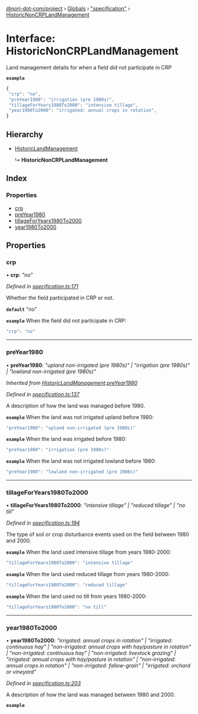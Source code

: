 [@nori-dot-com/project](../README.md) › [Globals](../globals.md) › ["specification"](../modules/_specification_.md) › [HistoricNonCRPLandManagement](_specification_.historicnoncrplandmanagement.md)

# Interface: HistoricNonCRPLandManagement

Land management details for when a field did not participate in CRP

**`example`** 

```js
{
 "crp": "no",
 "preYear1980": "irrigation (pre 1980s)",
 "tillageForYears1980To2000": "intensive tillage",
 "year1980To2000": "irrigated: annual crops in rotation",
}
```

## Hierarchy

* [HistoricLandManagement](_specification_.historiclandmanagement.md)

  ↳ **HistoricNonCRPLandManagement**

## Index

### Properties

* [crp](_specification_.historicnoncrplandmanagement.md#crp)
* [preYear1980](_specification_.historicnoncrplandmanagement.md#preyear1980)
* [tillageForYears1980To2000](_specification_.historicnoncrplandmanagement.md#tillageforyears1980to2000)
* [year1980To2000](_specification_.historicnoncrplandmanagement.md#year1980to2000)

## Properties

###  crp

• **crp**: *"no"*

*Defined in [specification.ts:171](https://github.com/nori-dot-eco/nori-dot-com/blob/724a4be/packages/project/src/specification.ts#L171)*

Whether the field participated in CRP or not.

**`default`** "no"

**`example`** <caption>When the field did not participate in CRP:</caption>

```js
"crp": "no"
```

___

###  preYear1980

• **preYear1980**: *"upland non-irrigated (pre 1980s)" | "irrigation (pre 1980s)" | "lowland non-irrigated (pre 1980s)"*

*Inherited from [HistoricLandManagement](_specification_.historiclandmanagement.md).[preYear1980](_specification_.historiclandmanagement.md#preyear1980)*

*Defined in [specification.ts:137](https://github.com/nori-dot-eco/nori-dot-com/blob/724a4be/packages/project/src/specification.ts#L137)*

A description of how the land was managed before 1980.

**`example`** <caption>When the land was not irrigated upland before 1980:</caption>

```js
"preYear1980": "upland non-irrigated (pre 1980s)"
```

**`example`** <caption>When the land was irrigated before 1980:</caption>

```js
"preYear1980": "irrigation (pre 1980s)"
```

**`example`** <caption>When the land was not irrigated lowland before 1980:</caption>

```js
"preYear1980": "lowland non-irrigated (pre 1980s)"
```

___

###  tillageForYears1980To2000

• **tillageForYears1980To2000**: *"intensive tillage" | "reduced tillage" | "no till"*

*Defined in [specification.ts:194](https://github.com/nori-dot-eco/nori-dot-com/blob/724a4be/packages/project/src/specification.ts#L194)*

The type of soil or crop disturbance events used on the field between 1980 and 2000.

**`example`** <caption>When the land used intensive tillage from years 1980-2000:</caption>

```js
"tillageForYears1980To2000": "intensive tillage"
```

**`example`** <caption>When the land used reduced tillage from years 1980-2000:</caption>

```js
"tillageForYears1980To2000": "reduced tillage"
```

**`example`** <caption>When the land used no till from years 1980-2000:</caption>

```js
"tillageForYears1980To2000": "no till"
```

___

###  year1980To2000

• **year1980To2000**: *"irrigated: annual crops in rotation" | "irrigated: continuous hay" | "non-irrigated: annual crops with hay/pasture in rotation" | "non-irrigated: continuous hay" | "non-irrigated: livestock grazing" | "irrigated: annual crops with hay/pasture in rotation" | "non-irrigated: annual crops in rotation" | "non-irrigated: fallow-grain" | "irrigated: orchard or vineyard"*

*Defined in [specification.ts:203](https://github.com/nori-dot-eco/nori-dot-com/blob/724a4be/packages/project/src/specification.ts#L203)*

A description of how the land was managed between 1980 and 2000.

**`example`**
